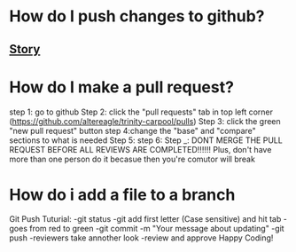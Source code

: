 # How do I push changes to github?
[Story](https://www.pivotaltracker.com/story/show/153708395)
------------------------------------------------------------

# How do I make a pull request?
step 1: go to github
Step 2: click the "pull requests" tab in top left corner (https://github.com/altereagle/trinity-carpool/pulls)
Step 3: click the green "new pull request" button
step 4:change the "base" and "compare" sections to what is needed
Step 5:
step 6:
Step _: DONT MERGE THE PULL REQUEST BEFORE ALL REVIEWS ARE COMPLETED!!!!!! Plus, don't have more than one person do it becasue then you're comutor will break

# How do i add a file to a branch
Git Push Tuturial:
-git status
-git add first letter (Case sensitive) and hit tab
-goes from red to green
-git commit -m "Your message about updating"
-git push 
-reviewers take annother look
-review and approve
Happy Coding!